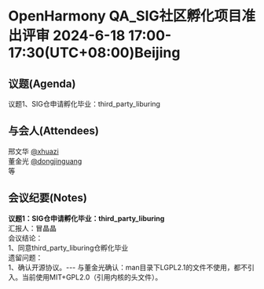 # OpenHarmony QA_SIG社区孵化项目准出评审 2024-6-18 17:00-17:30(UTC+08:00)Beijing

## 议题(Agenda)

议题1、SIG仓申请孵化毕业：third_party_liburing  

## 与会人(Attendees)

邢文华 [@xhuazi](https://gitee.com/xhuazi)  
董金光 [@dongjinguang](https://gitee.com/dongjinguang)  
等

## 会议纪要(Notes)

**议题1：SIG仓申请孵化毕业：third_party_liburing**  
汇报人：冒晶晶  
会议结论：  
1、同意third_party_liburing仓孵化毕业  
遗留问题：  
1、确认开源协议。--- 与董金光确认：man目录下LGPL2.1的文件不使用，都不引入。当前使用MIT+GPL2.0（引用内核的头文件）。  
